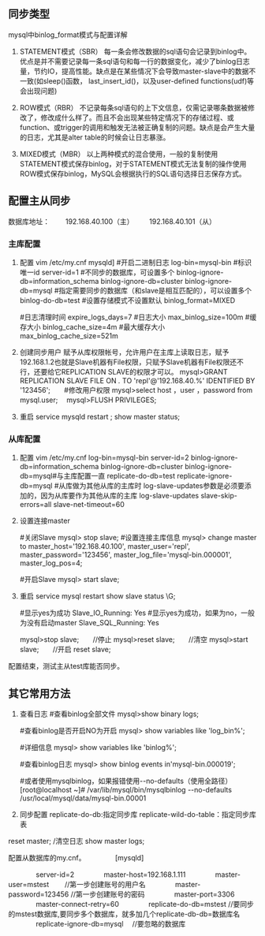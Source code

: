 
## 同步类型
mysql中binlog_format模式与配置详解
1. STATEMENT模式（SBR）
每一条会修改数据的sql语句会记录到binlog中。优点是并不需要记录每一条sql语句和每一行的数据变化，减少了binlog日志量，节约IO，提高性能。缺点是在某些情况下会导致master-slave中的数据不一致(如sleep()函数， last_insert_id()，以及user-defined functions(udf)等会出现问题)

2. ROW模式（RBR）
不记录每条sql语句的上下文信息，仅需记录哪条数据被修改了，修改成什么样了。而且不会出现某些特定情况下的存储过程、或function、或trigger的调用和触发无法被正确复制的问题。缺点是会产生大量的日志，尤其是alter table的时候会让日志暴涨。

3. MIXED模式（MBR）
以上两种模式的混合使用，一般的复制使用STATEMENT模式保存binlog，对于STATEMENT模式无法复制的操作使用ROW模式保存binlog，MySQL会根据执行的SQL语句选择日志保存方式。


## 配置主从同步
数据库地址：
　　192.168.40.100（主）
　　192.168.40.101（从）
### 主库配置
1. 配置
vim /etc/my.cnf
    mysqld]
    #开启二进制日志
    log-bin=mysql-bin
    #标识唯一id
    server-id=1
    #不同步的数据库，可设置多个
    binlog-ignore-db=information_schema
    binlog-ignore-db=cluster
    binlog-ignore-db=mysql
    #指定需要同步的数据库（和slave是相互匹配的），可以设置多个
    binlog-do-db=test
    #设置存储模式不设置默认
    binlog_format=MIXED

    #日志清理时间
    expire_logs_days=7
    #日志大小
    max_binlog_size=100m
    #缓存大小
    binlog_cache_size=4m
    #最大缓存大小
    max_binlog_cache_size=521m

2. 创建同步用户
赋予从库权限帐号，允许用户在主库上读取日志，赋予192.168.1.2也就是Slave机器有File权限，只赋予Slave机器有File权限还不行，还要给它REPLICATION SLAVE的权限才可以。
    mysql>GRANT REPLICATION SLAVE FILE ON *.* TO 'repl'@'192.168.40.%' IDENTIFIED BY '123456';　　#修改用户权限
    mysql>select host ，user ，password from mysql.user;　
    mysql>FLUSH PRIVILEGES; 　　
3. 重启
    service mysqld restart ; 
    show master status;  

### 从库配置
1. 配置
vim /etc/my.cnf
    log-bin=mysql-bin
    server-id=2
    binlog-ignore-db=information_schema
    binlog-ignore-db=cluster
    binlog-ignore-db=mysql#与主库配置一直
    replicate-do-db=test
    replicate-ignore-db=mysql
    #从库做为其他从库的主库时 log-slave-updates参数是必须要添加的，因为从库要作为其他从库的主库
    log-slave-updates
    slave-skip-errors=all
    slave-net-timeout=60
2. 设置连接master

    #关闭Slave
    mysql> stop slave;  #设置连接主库信息
    mysql> change master to master_host='192.168.40.100',
            master_user='repl',
            master_password='123456',
            master_log_file='mysql-bin.000001', 
            master_log_pos=4;

    #开启Slave
    mysql> start slave;
3. 重启
    service mysql restart
    show slave status \G;
    
    #显示yes为成功
        Slave_IO_Running: Yes
    #显示yes为成功，如果为no，一般为没有启动master
        Slave_SQL_Running: Yes　　

    mysql>stop slave;　　//停止
    mysql>reset slave;　　//清空
    mysql>start slave;　　//开启
    reset slave;

配置结束，测试主从test库能否同步。


## 其它常用方法
1. 查看日志
    #查看binlog全部文件
    mysql>show binary logs;
    
    #查看binlog是否开启NO为开启
    mysql> show variables like 'log_bin%';
    
    #详细信息
    mysql>  show variables like 'binlog%';
    
    #查看binlog日志
    mysql> show binlog events in'mysql-bin.000019';
    
    #或者使用mysqlbinlog，如果报错使用--no-defaults（使用全路径）
    [root@localhost ~]# /var/lib/mysql/bin/mysqlbinlog --no-defaults /usr/local/mysql/data/mysql-bin.00001

2. 同步配置
replicate-do-db:指定同步库
replicate-wild-do-table：指定同步库表


reset master; /清空日志
show master logs;

配置从数据库的my.cnf。
　　　　[mysqld]

　　　　server-id=2
　　　　master-host=192.168.1.111
　　　　master-user=mstest      　　//第一步创建账号的用户名
　　　　master-password=123456   //第一步创建账号的密码
　　　　master-port=3306
　　　　master-connect-retry=60
　　　　replicate-do-db=mstest        //要同步的mstest数据库,要同步多个数据库，就多加几个replicate-db-db=数据库名
　　　　replicate-ignore-db=mysql　 //要忽略的数据库　